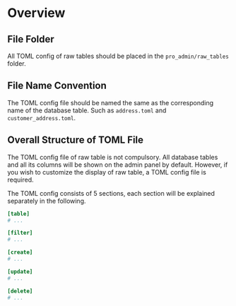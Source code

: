 # Overview

## File Folder

All TOML config of raw tables should be placed in the `pro_admin/raw_tables` folder.

## File Name Convention

The TOML config file should be named the same as the corresponding name of the database table. Such as `address.toml` and `customer_address.toml`.

## Overall Structure of TOML File

The TOML config file of raw table is not compulsory. All database tables and all its columns will be shown on the admin panel by default. However, if you wish to customize the display of raw table, a TOML config file is required.

The TOML config consists of 5 sections, each section will be explained separately in the following.

```toml
[table]
# ...

[filter]
# ...

[create]
# ...

[update]
# ...

[delete]
# ...
```
